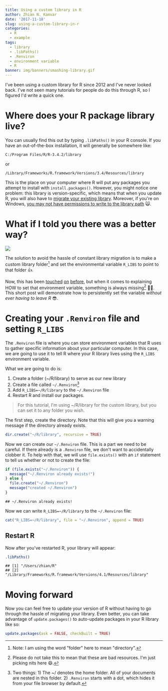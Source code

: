 ```yaml
---
title: Using a custom library in R
author: Zhian N. Kamvar
date: '2017-11-18'
slug: using-a-custom-library-in-r
categories:
  - R
  - example
tags:
  - library
  - .libPaths()
  - .Renviron
  - environment variable
  - R
banner: img/banners/smashing-library.gif
---
```




I've been using a custom library for R since 2012 and I've never looked back. 
I've not seen many tutorials for people do do this through R, so I figured I'd
write a quick one.

# Where does your R package library live?

You can usually find this out by typing `.libPaths()` in your R console. If you have an out-of-the-box installation, it will generally be somewhere like:

```
C:/Program Files/R/R-3.4.2/library
```

or

```
/Library/Frameworks/R.framework/Versions/3.4/Resources/library
```

This is the place on your computer where R will put any packages you attempt
to install with `install.packages()`. However, you might notice one problem:
this library is version-specific, which means that when you update R, you will
also have to [migrate your existing
library](https://www.r-bloggers.com/upgrade-r-without-losing-your-packages/).
Moreover, if you're on Windows, [you may not have permissions to write to the
library path](https://stackoverflow.com/q/15170399/2752888) 🙀.

# What if I told you there was a better way?

![](img/banners/smashing-library.gif)

The solution to avoid the hassle of constant library migration is to make a custom library folder[^0] and set the environmental variable 
`R_LIBS` to point to that folder 👍. 

Now, this has been
[touched](https://www.r-bloggers.com/updating-r-but-keeping-your-installed-packages/)
[on](https://csgillespie.github.io/efficientR/3-3-r-startup.html#renviron)
[before](http://kbroman.org/pkg_primer/pages/build.html#installing-a-package-in-a-personal-directory),
but when it comes to explaining HOW to set that environment
variable, something is always missing[^1] 🤷‍♂. This short post will demonstrate how to persistently set the
variable *without ever having to leave R* 😎.

# Creating your `.Renviron` file and setting `R_LIBS`

The `.Renviron` file is where you can store environment variables that R uses
to gather specific information about your particular computer. In this case, we
are going to use it to tell R where your R library lives using the `R_LIBS`
environment variable. 

What we are going to do is:

1. Create a folder (~/R/library) to serve as our new library
2. Create a file called `~/.Renviron`[^2]
3. Add `R_LIBS=~/R/library` to the `~/.Renviron` file
4. Restart R and install our packages.

> For this tutorial, I'm using ~/R/library for the custom library, but you can
> set it to any folder you wish.

The first step, create the directory. Note that this will give you a warning
message if the directory already exists.


```r
dir.create("~/R/library", recursive = TRUE)
```

Now we can create our `~/.Renviron` file. This is a part we need to be careful.
If there already is a `.Renviron` file, we don't want to accidentally clobber
it. To help with that, we will use `file.exists()` with an `if` statement to 
tell us whether or not to create the file:


```r
if (file.exists("~/.Renviron")) {
  message("~/.Renviron already exists!")
} else {
  file.create("~/.Renviron")
  message("created ~/.Renviron")
}
```

```
## ~/.Renviron already exists!
```

Now we can write `R_LIBS=~/R/library` to the `~/.Renviron` file:


```r
cat("R_LIBS=~/R/library", file = "~/.Renviron", append = TRUE)
```

## Restart R

Now after you've restarted R, your library will appear:


```r
.libPaths()
```

```
## [1] "/Users/zhian/R"                                                
## [2] "/Library/Frameworks/R.framework/Versions/4.1/Resources/library"
```


# Moving forward

Now you can feel free to update your version of R without having to go through
the hassle of migrating your library. Even better, you can take advantage of
`update.packages()` to auto-update packages in your R library like so:


```r
update.packages(ask = FALSE, checkBuilt = TRUE)
```


[^0]: Note: I am using the word "folder" here to mean "directory".
[^1]: Please do not take this to mean that these are bad resources. I'm just picking nits here 😄. 
[^2]: Two things: 1) The ~/ denotes the home folder. All of your documents are nested in this folder. 2) `.Renviron` starts with a dot, which hides it from your file browser by default.
